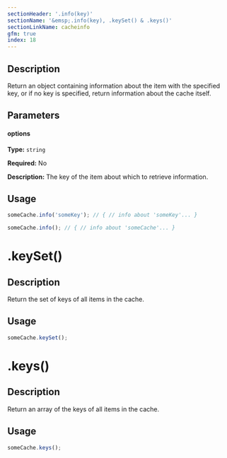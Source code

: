 ```yaml
---
sectionHeader: '.info(key)'
sectionName: '&emsp;.info(key), .keySet() & .keys()'
sectionLinkName: cacheinfo
gfm: true
index: 18
---
```

## Description
Return an object containing information about the item with the specified key, or if no key is specified, return information about the cache itself.

## Parameters

#### options
__Type:__ `string`

__Required:__ No

__Description:__ The key of the item about which to retrieve information.

## Usage

```javascript
someCache.info('someKey'); // { // info about 'someKey'... }

someCache.info(); // { // info about 'someCache'... }
```

# .keySet()

## Description
Return the set of keys of all items in the cache.

## Usage

```javascript
someCache.keySet();
```

# .keys()

## Description
Return an array of the keys of all items in the cache.

## Usage

```javascript
someCache.keys();
```
